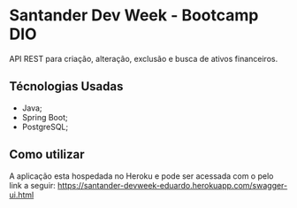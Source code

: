 # Santander Dev Week - Bootcamp DIO
API REST para criação, alteração, exclusão e busca de ativos financeiros.

## Técnologias Usadas
- Java;
- Spring Boot;
- PostgreSQL;

## Como utilizar
A aplicação esta hospedada no Heroku e pode ser acessada com o pelo link a seguir: 
https://santander-devweek-eduardo.herokuapp.com/swagger-ui.html
